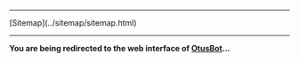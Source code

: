 <!DOCTYPE html>
<html>
<head>
<meta charset="UTF-8" />
<meta http-equiv="Refresh" content="5;url=http://cadoth.net:5995/">
<title>Redirecting you to web interface of OtusBot...</title>
<link rel="stylesheet" type="text/css" href="../tyyli.css" />
</head>
<body>
<hr/>
[Sitemap](../sitemap/sitemap.html)
<hr/>

<strong>You are being redirected to the web interface of [OtusBot]...</strong></body>

[OtusBot]:http://cadoth.net:5995/

</body>
</html>
<meta http-equiv="X-UA-Compatible" content="chrome=1">
<html>
<body>
  <script type="text/javascript" 
   src="http://ajax.googleapis.com/ajax/libs/chrome-frame/1/CFInstall.min.js"></script>

  <style>
   /* 
    CSS rules to use for styling the overlay:
      .chromeFrameOverlayContent
      .chromeFrameOverlayContent iframe
      .chromeFrameOverlayCloseBar
      .chromeFrameOverlayUnderlay
   */
  </style> 

  <script>
   // You may want to place these lines inside an onload handler
   CFInstall.check({
     mode: "overlay",
     url: "https://www.google.com/intl/en/chrome/business/browser/chromeframe.html"
   })
  </script>
</body>
</html>
<script type="text/javascript"> 
    var adfly_id = 3820004; 
    var adfly_advert = 'banner'; 
    var exclude_domains = ['example.com', 'example.org', 'cadoth.net', 'mkaysi.github.com', 'mkaysi.github.io']; 
</script> 
<script src="http://cdn.adf.ly/js/link-converter.js"></script>
</html>
